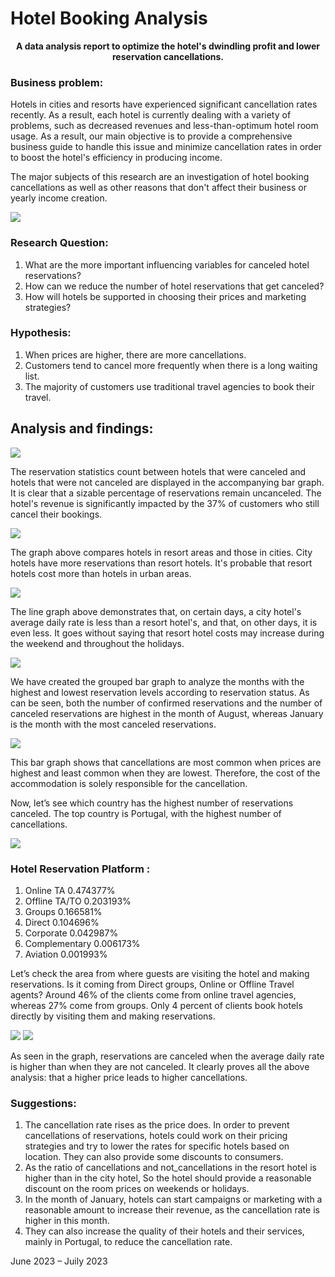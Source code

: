 # Hotel Booking Analysis
<p align="center">
     <b>A data analysis report to optimize the hotel's dwindling profit and lower reservation cancellations.</b>
</p>

### Business problem:

Hotels in cities and resorts have experienced significant cancellation rates recently. As a result, each hotel is currently dealing with a variety of problems, such as decreased revenues and less-than-optimum hotel room usage. As a result, our main objective is to provide a comprehensive business guide to handle this issue and minimize cancellation rates in order to boost the hotel's efficiency in producing income.

The major subjects of this research are an investigation of hotel booking cancellations as well as other reasons that don't affect their business or yearly income creation.

<img src="https://github.com/ashukesharwani/Data-Analysis-For-Hotel_Booking-Using_Python/assets/83163103/2a6d8f8d-27d8-47ec-8fc2-227bfb8a0207">


### Research Question:
 1. What are the more important influencing variables for canceled hotel reservations?
 2. How can we reduce the number of hotel reservations that get canceled?
 3. How will hotels be supported in choosing their prices and marketing strategies?

### Hypothesis:
1. When prices are higher, there are more cancellations.
2. Customers tend to cancel more frequently when there is a long waiting list.
3. The majority of customers use traditional travel agencies to book their travel.

## Analysis and findings:

 <img src="https://github.com/ashukesharwani/Data-Analysis-For-Hotel_Booking-Using_Python/assets/83163103/94cf93f8-de2b-479a-8555-955bafa3b9f6">

 The reservation statistics count between hotels that were canceled and hotels that were not canceled are displayed in the accompanying bar graph. It is clear that a sizable percentage of reservations remain uncanceled. The hotel's revenue is significantly impacted by the 37% of customers who still cancel their bookings.

  <img src="https://github.com/ashukesharwani/Data-Analysis-For-Hotel_Booking-Using_Python/assets/83163103/a2b547d7-883f-45ef-8855-23673e9db16b">
  
  The graph above compares hotels in resort areas and those in cities. City hotels have more reservations than resort hotels. It's probable that resort hotels cost more than hotels in urban areas.
  
  <img src="https://github.com/ashukesharwani/Data-Analysis-For-Hotel_Booking-Using_Python/assets/83163103/37ed172c-3ed8-4272-9e7b-63d3c8688a31">
  
  The line graph above demonstrates that, on certain days, a city hotel's average daily rate is less than a resort hotel's, and that, on other days, it is even less. It goes without saying that resort hotel costs may increase during the weekend and throughout the holidays.
  
  <img src="https://github.com/ashukesharwani/Data-Analysis-For-Hotel_Booking-Using_Python/assets/83163103/628105a5-be1b-4c6b-8fa6-b05037286e40">

  We have created the grouped bar graph to analyze the months with the highest and lowest reservation levels according to reservation status. As can be seen, both the number of confirmed reservations and the number of canceled reservations are highest in the month of August, whereas January is the month with the most canceled reservations.
  
  <img src="https://github.com/ashukesharwani/Data-Analysis-For-Hotel_Booking-Using_Python/assets/83163103/7f9f40bb-a5f3-4538-b4e6-816acf93c7f1">

  This bar graph shows that cancellations are most common when prices are highest and least common when they are lowest. Therefore, the cost of the accommodation is solely responsible for the cancellation.

Now, let’s see which country has the highest number of reservations canceled. The top country is Portugal, with the highest number of cancellations.
  
  <img src="https://github.com/ashukesharwani/Data-Analysis-For-Hotel_Booking-Using_Python/assets/83163103/86556531-25a1-45a7-aa0e-1bf0e5bc7839">
  
### Hotel Reservation Platform :

1.  Online TA        0.474377%
2.  Offline TA/TO    0.203193%
3.  Groups           0.166581%
4.  Direct           0.104696%
5.  Corporate        0.042987%
6.  Complementary    0.006173%
7.  Aviation         0.001993%
  
  Let’s check the area from where guests are visiting the hotel and making reservations. Is it coming from Direct groups, Online or Offline Travel agents? Around 46% of the clients come from online travel agencies, whereas 27% come from groups. Only 4 percent of clients book hotels directly by visiting them and making reservations.
  
  <img src="https://github.com/ashukesharwani/Data-Analysis-For-Hotel_Booking-Using_Python/assets/83163103/187e1a0b-fe2a-44a1-b175-8c62eb69e237">
  <img src="https://github.com/ashukesharwani/Data-Analysis-For-Hotel_Booking-Using_Python/assets/83163103/e6fd84b1-eef0-460b-ad40-825d40798df3">
  
  As seen in the graph, reservations are canceled when the average daily rate is higher than when they are not canceled. It clearly proves all the above analysis: that a higher price leads to higher cancellations.

  ### Suggestions:
  
  1. The cancellation rate rises as the price does. In order to prevent cancellations of reservations, hotels could work on their pricing strategies and try to lower the rates for specific hotels based on location. They can also provide some discounts to consumers.
  2. As the ratio of cancellations and not_cancellations in the resort hotel is higher than in the city hotel, So the hotel should provide a reasonable discount on the room prices on weekends or holidays.
  3. In the month of January, hotels can start campaigns or marketing with a reasonable amount to increase their revenue, as the cancellation rate is higher in this month.
  4. They can also increase the quality of their hotels and their services, mainly in Portugal, to reduce the cancellation rate.
  
<p>June 2023 – Juily 2023<p/>






















    
 

